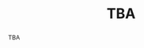 ---
surname: Piccolo
speaker: Margherita Piccolo
institution: Heinrich Heine University Düsseldorf
website: https://www.math.hhu.de/en/chairs-/-people-/-contact-persons/the-chairs-of-the-mathematical-institute/research-group-in-algebra-and-number-theory/team/dr-margherita-piccolo
title: "TBA"
abstract: "TBA"
---